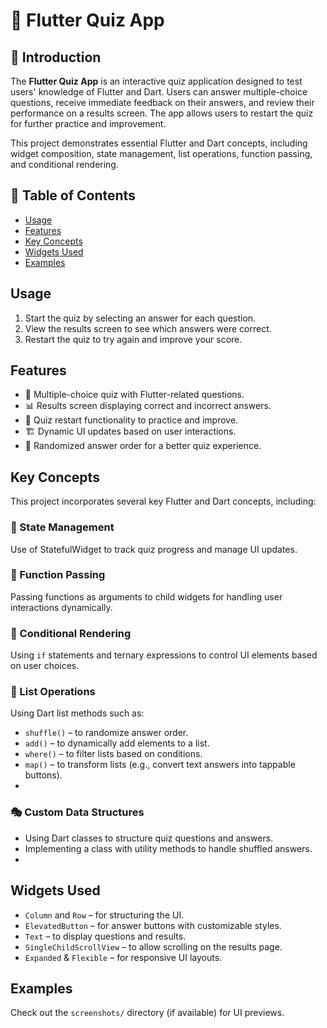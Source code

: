 # 🎯 Flutter Quiz App

## 📌 Introduction

The **Flutter Quiz App** is an interactive quiz application designed to test users' knowledge of Flutter and Dart. Users can answer multiple-choice questions, receive immediate feedback on their answers, and review their performance on a results screen. The app allows users to restart the quiz for further practice and improvement.

This project demonstrates essential Flutter and Dart concepts, including widget composition, state management, list operations, function passing, and conditional rendering.

## 📜 Table of Contents


- [Usage](#usage)
- [Features](#features)
- [Key Concepts](#key-concepts)
- [Widgets Used](#widgets-used)
- [Examples](#examples)

## Usage

  1. Start the quiz by selecting an answer for each question.
  2. View the results screen to see which answers were correct.
  3. Restart the quiz to try again and improve your score.

## Features

  - 🎯 Multiple-choice quiz with Flutter-related questions.
  - 📊 Results screen displaying correct and incorrect answers.
  - 🔄 Quiz restart functionality to practice and improve.
  - 🏗 Dynamic UI updates based on user interactions.
  - 🔢 Randomized answer order for a better quiz experience.

## Key Concepts
This project incorporates several key Flutter and Dart concepts, including:

### 🔧 State Management
Use of StatefulWidget to track quiz progress and manage UI updates.
### 🔀 Function Passing
Passing functions as arguments to child widgets for handling user interactions dynamically.
### 🔄 Conditional Rendering
Using `if` statements and ternary expressions to control UI elements based on user choices.
### 🔢 List Operations
Using Dart list methods such as:
- `shuffle()` – to randomize answer order.
- `add()` – to dynamically add elements to a list.
- `where()` – to filter lists based on conditions.
- `map()` – to transform lists (e.g., convert text answers into tappable buttons).
- 
### 🎭 Custom Data Structures
- Using Dart classes to structure quiz questions and answers.
- Implementing a class with utility methods to handle shuffled answers.
- 
## Widgets Used
- `Column` and `Row` – for structuring the UI.
- `ElevatedButton` – for answer buttons with customizable styles.
- `Text` – to display questions and results.
- `SingleChildScrollView` – to allow scrolling on the results page.
- `Expanded` & `Flexible` – for responsive UI layouts.

## Examples
Check out the `screenshots/` directory (if available) for UI previews.
